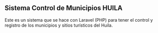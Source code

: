 ## Sistema Control de Municipios HUILA

Este es un sistema que se hace con Laravel (PHP) para tener el control y registro de los municipios y sitios turísticos del Huila.
